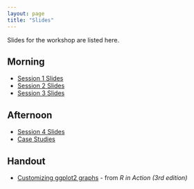 ```yaml
---
layout: page
title: "Slides"
---
```


Slides for the workshop are listed here.

## Morning

* [Session 1 Slides](slides/Session01.html)
* [Session 2 Slides](slides/Session02.html)
* [Session 3 Slides](slides.Session03.html)

## Afternoon

* [Session 4 Slides](slides/Session04.html)
* [Case Studies](slides/Session05_Case_Studies.html)

## Handout

* [Customizing ggplot2 graphs](handouts/RinAction_CH19.pdf) - from *R in Action (3rd edition)*
